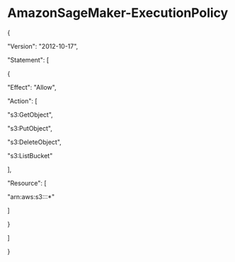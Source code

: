 # AmazonSageMaker-ExecutionPolicy

{

"Version": "2012-10-17",

"Statement": [

{

"Effect": "Allow",

"Action": [

"s3:GetObject",

"s3:PutObject",

"s3:DeleteObject",

"s3:ListBucket"

],

"Resource": [

"arn:aws:s3:::*"

]

}

]

}


